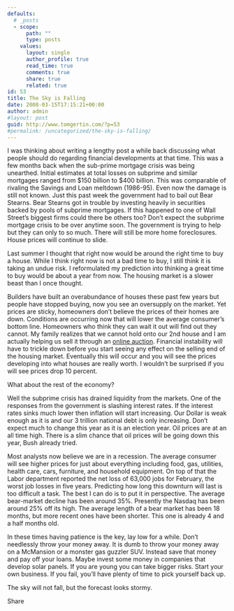 ```yaml
---
defaults:
  # _posts
  - scope:
      path: ""
      type: posts
    values:
      layout: single
      author_profile: true
      read_time: true
      comments: true
      share: true
      related: true
id: 53
title: The Sky is Falling
date: 2008-03-15T17:15:21+00:00
author: admin
#layout: post
guid: http://www.tomgertin.com/?p=53
#permalink: /uncategorized/the-sky-is-falling/
---
```

I was thinking about writing a lengthy post a while back discussing what people should do regarding financial developments at that time. This was a few months back when the sub-prime mortgage crisis was being unearthed. Initial estimates at total losses on subprime and similar mortgages ranged from $150 billion to $400 billion. This was comparable of rivaling the Savings and Loan meltdown (1986-95). Even now the damage is still not known. Just this past week the government had to bail out Bear Stearns. Bear Stearns got in trouble by investing heavily in securities backed by pools of subprime mortgages. If this happened to one of Wall Street’s biggest firms could there be others too? Don’t expect the subprime mortgage crisis to be over anytime soon. The government is trying to help but they can only to so much. There will still be more home foreclosures. House prices will continue to slide.

Last summer I thought that right now would be around the right time to buy a house. While I think right now is not a bad time to buy, I still think it is taking an undue risk. I reformulated my prediction into thinking a great time to buy would be about a year from now. The housing market is a slower beast than I once thought.

Builders have built an overabundance of houses these past few years but people have stopped buying, now you see an oversupply on the market. Yet prices are sticky, homeowners don’t believe the prices of their homes are down. Conditions are occurring now that will lower the average consumer’s bottom line. Homeowners who think they can wait it out will find out they cannot. My family realizes that we cannot hold onto our 2nd house and I am actually helping us sell it through an <a href="http://www.reiauctions.com/ViewAuction/tabid/70/AuctionID/100292/Default.aspx" target="_blank">online auction</a>. Financial instability will have to trickle down before you start seeing any effect on the selling end of the housing market. Eventually this will occur and you will see the prices developing into what houses are really worth. I wouldn’t be surprised if you will see prices drop 10 percent.

What about the rest of the economy?

Well the subprime crisis has drained liquidity from the markets. One of the responses from the government is slashing interest rates. If the interest rates sinks much lower then inflation will start increasing. Our Dollar is weak enough as it is and our 3 trillion national debt is only increasing. Don’t expect much to change this year as it is an election year. Oil prices are at an all time high. There is a slim chance that oil prices will be going down this year, Bush already tried.

Most analysts now believe we are in a recession. The average consumer will see higher prices for just about everything including food, gas, utilities, health care, cars, furniture, and household equipment. On top of that the Labor department reported the net loss of 63,000 jobs for February, the worst job losses in five years. Predicting how long this downturn will last is too difficult a task. The best I can do is to put it in perspective. The average bear-market decline has been around 35%. Presently the Nasdaq has been around 25% off its high. The average length of a bear market has been 18 months, but more recent ones have been shorter. This one is already 4 and a half months old.

In these times having patience is the key, lay low for a while. Don’t needlessly throw your money away. It is dumb to throw your money away on a McMansion or a monster gas guzzler SUV. Instead save that money and pay off your loans. Maybe invest some money in companies that develop solar panels. If you are young you can take bigger risks. Start your own business. If you fail, you’ll have plenty of time to pick yourself back up.

The sky will not fall, but the forecast looks stormy.

<div class="addtoany_share_save_container addtoany_content_bottom">
  <div class="a2a_kit a2a_kit_size_32 addtoany_list a2a_target" id="wpa2a_15">
    <a class="a2a_dd addtoany_share_save" href="https://www.addtoany.com/share_save"><img src="http://www.tomgertin.com/blog/wp-content/plugins/add-to-any/share_save_171_16.png" width="171" height="16" alt="Share" /></a>
  </div>
</div>